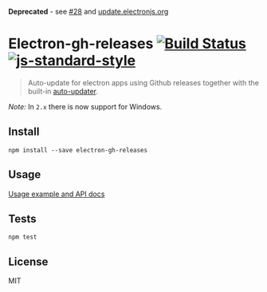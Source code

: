 **Deprecated** - see [#28](https://github.com/jenslind/electron-gh-releases/issues/28) and [update.electronjs.org](https://update.electronjs.org)

# Electron-gh-releases [![Build Status](https://travis-ci.org/jenslind/electron-gh-releases.svg?branch=master)](https://travis-ci.org/jenslind/electron-gh-releases) [![js-standard-style](https://img.shields.io/badge/code%20style-standard-brightgreen.svg?style=flat)](https://github.com/feross/standard)
> Auto-update for electron apps using Github releases together with the built-in [auto-updater](https://github.com/atom/electron/blob/master/docs/api/auto-updater.md).

*Note:* In `2.x` there is now support for Windows.

## Install

```
npm install --save electron-gh-releases
```

## Usage

[Usage example and API docs](https://github.com/jenslind/electron-gh-releases/tree/master/docs/2.x)

## Tests

```
npm test
```

## License
MIT
